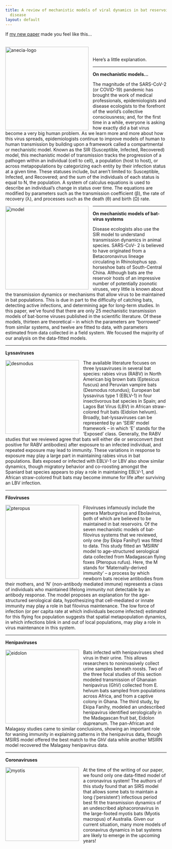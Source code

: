 ```yaml
---
title: A review of mechanistic models of viral dynamics in bat reservoirs for zoonotic
  disease
layout: default
---
```



If [my new paper](https://doi.org/10.1080/20477724.2020.1833161) made you feel like this...

<br>
<img src="https://github.com/brooklabteam/www/tree/master/assets/news/anecia-blog/anecia-logo-bat-model-review.png" alt="anecia-logo" style="height: 260px; padding-right: 10px;" align="left">
<br>

Here’s a little explanation.
 
---

**On mechanistic models...**


The magnitude of the SARS-CoV-2 (or COVID-19) pandemic has brought the work of medical professionals, epidemiologists and disease ecologists to the forefront of the world’s collective consciousness; and, for the first time in a while, everyone is asking how exactly did a bat virus become a very big human problem. As we learn more and more about how this virus spreads, epidemiologists continue to improve models of human to human transmission by building upon a framework called a compartmental or mechanistic model. Known as the SIR (Susceptible, Infected, Recovered) model, this mechanistic model of transmission tracks the progression of a pathogen within an individual (cell to cell), a population (host to host), or across metapopulations by categorizing each entity by their infection status at a given time. These statuses include, but aren’t limited to: Susceptible, Infected, and Recovered; and the sum of the individuals of each status is equal to N, the population. A system of calculus equations is used to describe an individual’s change in status over time.  The equations are modified by parameters such as the transmission coefficient (β), the rate of recovery (λ), and processes such as the death (θ) and birth (Ω) rate.

<img src="https://github.com/brooklabteam/www/tree/master/assets/news/anecia-blog/anecia-review-model-diagram.jpg" alt="model" style="height: 260px; padding-right: 10px;" align="left">

---

**On mechanistic models of bat-virus systems**

Disease ecologists also use the SIR model to understand transmission dynamics in animal species. SARS-CoV- 2 is believed to have originated from a Betacoronavirus lineage circulating in Rhinolophus spp. horseshoe bats of South-Central China. Although bats are the reservoir hosts of an impressive number of potentially zoonotic viruses, very little is known about the transmission dynamics or mechanisms that allow virus to be maintained in bat populations. This is due in part to the difficulty of catching bats, detecting active infections, and determining age for long-term studies. In this paper, we’ve found that there are only 25 mechanistic transmission models of bat-borne viruses published in the scientific literature. Of these models, thirteen are theoretical – in which the parameters are “borrowed” from similar systems, and twelve are fitted to data, with parameters estimated from data collected in a field system. We focused the majority of our analysis on the data-fitted models.

---

**Lyssaviruses**

<img src="https://github.com/brooklabteam/www/tree/master/assets/news/anecia-blog/desmodus.png" alt="desmodus" style="height: 230px; padding-right: 10px;" align="left">The available literature focuses on three lyssaviruses in several bat species: rabies virus (RABV) in North American big brown bats (Eptesicus fuscus) and Peruvian vampire bats (Desmodus rotundus); European bat lyssavirus type 1 (EBLV-1) in four insectivorous bat species in Spain; and Lagos Bat Virus (LBV) in African straw-colored fruit bats (Eidolon helvum). Broadly, bat-lyssaviruses can be represented by an ‘SEIR’ model framework – in which ‘E’ stands for the ‘Exposed’ class. Generally, the RABV studies that we reviewed agree that bats will either die or seroconvert (test positive for RABV antibodies) after exposure to an infected individual, and repeated exposure may lead to immunity. These variations in response to exposure may play a large part in maintaining rabies virus in bat populations. Bats exposed or infected with EBLV-1 or LBV also show similar dynamics, though migratory behavior and co-roosting amongst the Spaniard bat species appears to play a role in maintaining EBLV-1, and African straw-colored fruit bats may become immune for life after surviving an LBV infection.

---

**Filoviruses**

<img src="https://github.com/brooklabteam/www/tree/master/assets/news/anecia-blog/pteropus-rufus-pup-santino.png" alt="pteropus" style="height: 230px; padding-right: 10px;" align="left">Filoviruses infamously include the genera Marburgvirus and Ebolavirus, both of which are believed to be maintained in bat reservoirs. Of the seven mechanistic models of bat-filovirus systems that we reviewed, only one (by Ekipa Fanihy!) was fitted to data. This study fitted an ‘MSIRN’ model to age-structured serological data collected from Madagascan flying foxes (Pteropus rufus). Here, the M stands for ‘Maternally-derived immunity’ – a process by which newborn bats receive antibodies from their mothers, and ‘N’ (non-antibody mediated immune) represents a class of individuals who maintained lifelong immunity not detectable by an antibody response. The model proposes an explanation for the age-structured serological data, hypothesizing that cell-mediated or innate immunity may play a role in bat filovirus maintenance. The low force of infection (or per capita rate at which individuals become infected) estimated for this flying fox population suggests that spatial metapopulation dynamics, in which infections blink in and out of local populations, may play a role in virus maintenance in this system.

---

**Henipaviruses**


<img src="https://github.com/brooklabteam/www/tree/master/assets/news/anecia-blog/eidolon-helvum.png" alt="eidolon" style="height: 230px; padding-right: 10px;" align="left">Bats infected with henipaviruses shed virus in their urine. This allows researchers to noninvasively collect urine samples beneath roosts. Two of the three focal studies of this section modeled transmission of Ghanaian henipavirus (GhV) collected from E. helvum bats sampled from populations across Africa, and from a captive colony in Ghana. The third study, by Ekipa Fanihy, modeled an undescribed henipavirus identified serologically in the Madagascan fruit bat, Eidolon dupreanum.  The pan-African and Malagasy studies came to similar conclusions, showing an important role for waning immunity in explaining patterns in the henipavirus data, though MSIRS model offered the best match to the GhV data while another MSIRN model recovered the Malagasy henipavirus data. 

---

**Coronaviruses**

<img src="https://collections.museumsvictoria.com.au/specimens/2367819" alt="myotis" style="height: 230px; padding-right: 10px;" align="left">At the time of the writing of our paper, we found only one data-fitted model of a coronavirus system! The authors of this study found that an SIRS model that allows some bats to maintain a long (‘persistent’) infectious period best fit the transmission dynamics of an undescribed alphacoronavirus in the large-footed myotis bats (Myotis macropus) of Australia.  Given our current situation, many more models of coronavirus dynamics in bat systems are likely to emerge in the upcoming years!





